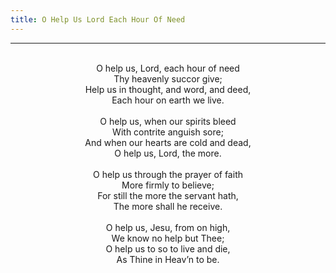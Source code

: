 ```yaml
---
title: O Help Us Lord Each Hour Of Need
---
```


---
<center>
<br/>
O help us, Lord, each hour of need<br/>
Thy heavenly succor give;<br/>
Help us in thought, and word, and deed,<br/>
Each hour on earth we live.<br/>
<br/>
O help us, when our spirits bleed<br/>
With contrite anguish sore;<br/>
And when our hearts are cold and dead,<br/>
O help us, Lord, the more.<br/>
<br/>
O help us through the prayer of faith<br/>
More firmly to believe;<br/>
For still the more the servant hath,<br/>
The more shall he receive.<br/>
<br/>
O help us, Jesu, from on high,<br/>
We know no help but Thee;<br/>
O help us to so to live and die,<br/>
As Thine in Heav’n to be.<br/>

</center>